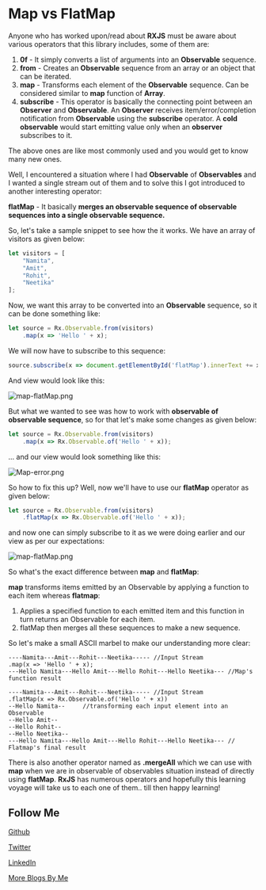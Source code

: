 # Map vs FlatMap

Anyone who has worked upon/read about **RXJS** must be aware about various operators that this library includes, some of them are:

1. **0f** - It simply converts a list of arguments into an **Observable** sequence.
2. **from** - Creates an **Observable** sequence from an array or an object that can be iterated.
3. **map** - Transforms each element of the **Observable** sequence. Can be considered similar to **map** function of **Array**.
4. **subscribe** - This operator is basically the connecting point between an **Observer** and **Observable**. An **Observer** receives item/error/completion notification from 
    **Observable** using the **subscribe** operator. A **cold observable** would start emitting value only when an **observer** subscribes to it. 

The above ones are like most commonly used and you would get to know many new ones. 

Well, I encountered a situation where I had **Observable** of **Observables** and I wanted a single stream out of them and to solve this I got introduced to another interesting operator:

**flatMap** - It basically **merges an observable sequence of observable sequences into a single observable sequence.**

So, let's take a sample snippet to see how the it works. We have an array of visitors as given below:

```JavaScript
let visitors = [
    "Namita",
    "Amit",
    "Rohit",
    "Neetika"
];
```

Now, we want this array to be converted into an **Observable** sequence, so it can be done something like:

```JavaScript
let source = Rx.Observable.from(visitors)
    .map(x => 'Hello ' + x);
```

We will now have to subscribe to this sequence:

```JavaScript
source.subscribe(x => document.getElementById('flatMap').innerText += x + "\n");
```

And view would look like this:

![map-flatMap.png](https://raw.githubusercontent.com/NamitaMalik/Map-vs-FlatMap/master/assets/map-flatMap.png)


But what we wanted to see was how to work with **observable of observable sequence**, so for that let's make some changes as given below:

```JavaScript
let source = Rx.Observable.from(visitors)
    .map(x => Rx.Observable.of('Hello ' + x));
```

... and our view would look something like this:

![Map-error.png](https://raw.githubusercontent.com/NamitaMalik/Map-vs-FlatMap/master/assets/Map-error.png)

So how to fix this up? Well, now we'll have to use our **flatMap** operator as given below:

```JavaScript
let source = Rx.Observable.from(visitors)
    .flatMap(x => Rx.Observable.of('Hello ' + x));
```

and now one can simply subscribe to it as we were doing earlier and our view as per our expectations:

![map-flatMap.png](https://raw.githubusercontent.com/NamitaMalik/Map-vs-FlatMap/master/assets/map-flatMap.png)

So what's the exact difference between **map** and **flatMap**:

**map** transforms items emitted by an Observable by applying a function to each item whereas **flatmap**:

1. Applies a specified function to each emitted item and this function in turn returns an Observable for each item.
2. flatMap then merges all these sequences to make a new sequence.
    
So let's make a small ASCII marbel to make our understanding more clear:
  
```
----Namita---Amit---Rohit---Neetika----- //Input Stream
.map(x => 'Hello ' + x);
---Hello Namita---Hello Amit---Hello Rohit---Hello Neetika--- //Map's function result
```  
  
```
----Namita---Amit---Rohit---Neetika----- //Input Stream
.flatMap(x => Rx.Observable.of('Hello ' + x))
--Hello Namita--     //transforming each input element into an Observable
--Hello Amit--
--Hello Rohit--
--Hello Neetika--
---Hello Namita---Hello Amit---Hello Rohit---Hello Neetika--- // Flatmap's final result
```

There is also another operator named as **.mergeAll** which we can use with **map** when we are in observable of observables situation instead of directly using **flatMap**. **RxJS** has numerous operators and hopefully this learning
voyage will take us to each one of them.. till then happy learning!

Follow Me
---
[Github](https://github.com/NamitaMalik)

[Twitter](https://twitter.com/namita13_04)

[LinkedIn](https://in.linkedin.com/in/namita-malik-a7885b23)

[More Blogs By Me](https://namitamalik.github.io/)
